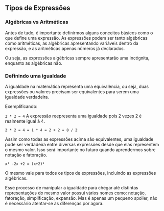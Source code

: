 ## Tipos de Expressões
### Algébricas vs Aritméticas

Antes de tudo, é importante definirmos alguns conceitos básicos como o que define uma expressão. As expressões podem ser tanto algébricas como aritméticas, as algébricas apresentando variáveis dentro da expressão, e as aritméticas apenas números já declarados.

Ou seja, as expressões algébricas sempre apresentarão uma incógnita, enquanto as algébricas não.

### Definindo uma igualdade

A igualdade na matemática representa uma equivalência, ou seja, duas expressões ou valores precisam ser equivalentes para serem uma igualdade verdadeira.

Exemplificando:

```2 * 2 = 4```
A expressão reepresenta uma igualdade pois 2 vezes 2 é realmente igual à 4.

```2 * 2 = 4 = 1 * 4 = 2 + 2 = 8 / 2```

Assim como todas as expressões acima são equivalentes, uma igualdade pode ser verdadeira entre diversas expressões desde que elas representem o mesmo valor. Isso será importante no futuro quando aprendermos sobre notação e fatoração.

```x² -2x +2 = (x+2)²```

O mesmo vale para todos os tipos de expressões, incluindo as expressões algébricas.

Esse processo de manipular a igualdade para chegar até distintas representações do mesmo valor possui vários nomes como: notação, fatoração, simplificação, expansão.
Mas é apenas um pequeno spoiler, não é necessário atentar-se às diferenças por agora.
